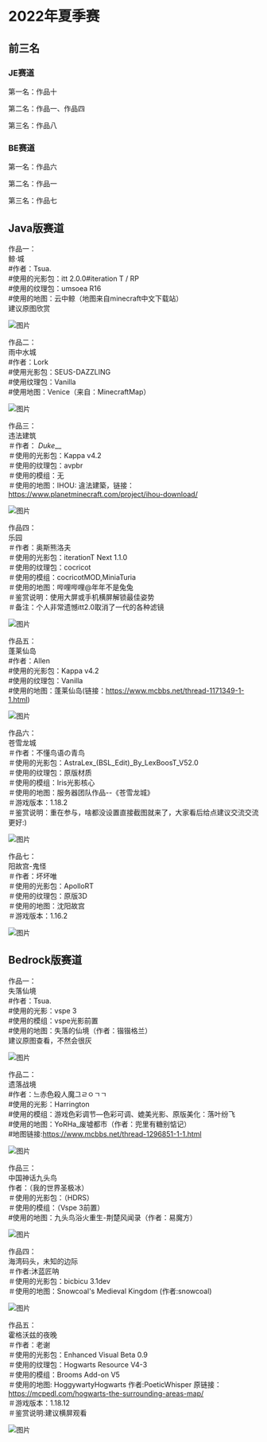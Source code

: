 # 2022年夏季赛

## 前三名

### JE赛道

第一名：作品十

第二名：作品一、作品四

第三名：作品八

### BE赛道

第一名：作品六

第二名：作品一

第三名：作品七

## Java版赛道

作品一：    
鲸·城    
#作者：Tsua.    
#使用的光影包：itt 2.0.0#iteration T / RP    
#使用的纹理包：umsoea R16    
#使用的地图：云中鲸（地图来自minecraft中文下载站）    
建议原图欣赏    

![图片](1.jpg)

作品二：    
雨中水城    
#作者：Lork     
#使用光影包：SEUS-DAZZLING     
#使用纹理包：Vanilla     
#使用地图：Venice（来自：MinecraftMap）    

![图片](2.jpg)

作品三：    
违法建筑    
＃作者：    _Duke___     
＃使用的光影包：Kappa v4.2     
＃使用的纹理包：avpbr     
＃使用的模组：无    
＃使用的地图：IHOU: 違法建築，链接：https://www.planetminecraft.com/project/ihou-download/    

![图片](3.jpg)

作品四：    
乐园    
＃作者：奥斯熊洛夫    
＃使用的光影包：iterationT Next 1.1.0    
＃使用的纹理包：cocricot    
＃使用的模组：cocricotMOD,MiniaTuria      
＃使用的地图：哔哩哔哩@年年不是兔兔    
＃鉴赏说明：使用大屏或手机横屏解锁最佳姿势    
＃备注：个人非常遗憾itt2.0取消了一代的各种滤镜    

![图片](4.jpg)

作品五：    
蓬莱仙岛    
#作者：Allen    
#使用的光影包：Kappa v4.2    
#使用的纹理包：Vanilla    
#使用的地图：蓬莱仙岛(链接：https://www.mcbbs.net/thread-1171349-1-1.html)    

![图片](5.jpg)

作品六：    
苍雪龙城    
＃作者：不懂鸟语の青鸟    
＃使用的光影包：AstraLex_(BSL_Edit)_By_LexBoosT_V52.0    
＃使用的纹理包：原版材质    
＃使用的模组：Iris光影核心    
＃使用的地图：服务器团队作品--《苍雪龙城》    
＃游戏版本：1.18.2    
＃鉴赏说明：重在参与，啥都没设置直接截图就来了，大家看后给点建议交流交流更好:)    

![图片](6.jpg)

作品七：    
阳故宫-鬼怪    
＃作者：坏坏唯     
＃使用的光影包：ApolloRT     
＃使用的纹理包：原版3D     
＃使用的地图：沈阳故宫     
＃游戏版本：1.16.2 

![图片](7.jpg)

## Bedrock版赛道

作品一：    
失落仙境    
#作者：Tsua.    
#使用的光影：vspe 3    
#使用的模组：vspe光影前置    
#使用的地图：失落的仙境（作者：锴锴格兰）    
建议原图查看，不然会很灰    

![图片](/images/gallery/2022-summer/be/1.png)

作品二：    
遗落战境    
#作者：느赤色殺人魔그ㄹㅇㄱㄱ    
#使用的光影：Harrington    
#使用的模组：游戏色彩调节—色彩可调、媲美光影、原版美化：落叶纷飞    
#使用的地图：YoRHa_废墟都市（作者：兜里有糖别惦记）    
#地图链接:https://www.mcbbs.net/thread-1296851-1-1.html    

![图片](/images/gallery/2022-summer/be/2.jpg)

作品三：    
中国神话九头鸟    
作者：（我的世界圣极冰）    
＃使用的光影包：（HDRS）    
＃使用的模组：（Vspe 3前置）    
#使用的地图：九头鸟浴火重生-荆楚风闻录（作者：易魔方）

![图片](/images/gallery/2022-summer/be/3.jpg)

作品四：    
海湾码头，未知的边际    
＃作者:沐蓝匠呐      
＃使用的光影包：bicbicu 3.1dev      
＃使用的地图：Snowcoal's Medieval Kingdom  (作者:snowcoal) 

![图片](/images/gallery/2022-summer/be/4.jpg)

作品五：    
霍格沃兹的夜晚    
＃作者：老谢    
＃使用的光影包：Enhanced Visual Beta 0.9    
＃使用的纹理包：Hogwarts Resource V4-3    
＃使用的模组：Brooms Add-on V5    
＃使用的地图: HoggywartyHogwarts 作者:PoeticWhisper 原链接：https://mcpedl.com/hogwarts-the-surrounding-areas-map/    
＃游戏版本：1.18.12    
＃鉴赏说明:建议横屏观看    

![图片](/images/gallery/2022-summer/be/5.jpg)